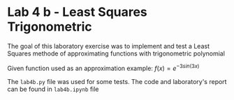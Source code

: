 # Lab 4 b - Least Squares Trigonometric 

The goal of this laboratory exercise was to implement and test a Least Squares methode of approximating functions with trigonometric polynomial

Given function used as an approximation example:
$f(x) = e^{-3sin(3x)}$

The `lab4b.py` file was used for some tests. The code and laboratory's report can be found in `lab4b.ipynb` file
